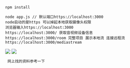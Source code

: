 ## 


```
npm install

node app.js // 默认端口https://localhost:3000
node启动的是https 可以掉起本地获取摄像头权限
浏览器输入https://localhost:3000
https://localhost:3000/ 获取音视频设备信息
https://localhost:3000/room 完整项目 展示本地流 连接远程流
https://localhost:3000/mediastream 

```

![](/assets/demo.png)
![](/assets/demo1.png)


```javascript
 网上找的资料参考一下
```











